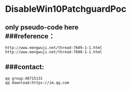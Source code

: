 # DisableWin10PatchguardPoc
only pseudo-code here       
###reference：
---
```
http://www.mengwuji.net/thread-7609-1-1.html
http://www.mengwuji.net/thread-7608-1-1.html
```
###contact:
---
```
qq group:48715131
qq download:https://im.qq.com
```
